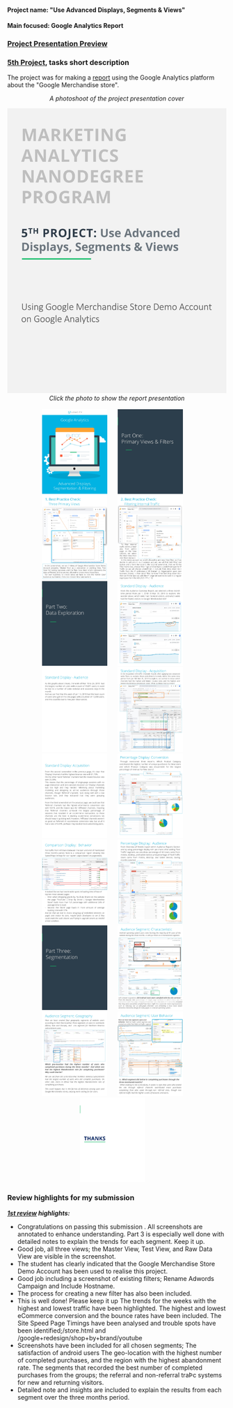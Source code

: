 #### Project name: "Use Advanced Displays, Segments & Views"
#### Main focused: Google Analytics Report
### [Project Presentation Preview](https://cutt.ly/5th-Project-Use-Advanced-Displays-Segments-Views_Presentation-Preview)
### [5th Project](https://cutt.ly/5th-Project-Use-Advanced-Displays-Segments-Views_Presentation-Preview), tasks short description

 The project was for making a [report](https://cutt.ly/5th-Project-Use-Advanced-Displays-Segments-Views_Presentation-Preview) using the Google Analytics platform about the "Google Merchandise store".
 
<div align="center">
 
*A photoshoot of the project presentation cover*

 <a title="A photo of cover" href="https://cutt.ly/5th-Project-Use-Advanced-Displays-Segments-Views_Presentation-Preview"><img alt="A photoshoot of the project presentation cover" width="525px" style="margin-right:20px" src="images/5th-PROJECT-1st-photo.jpg"></a>
<br>
*Click the photo to show the report presentation*
<br><br>
<a title="A photo of second paper" href="https://cutt.ly/5th-Project-Use-Advanced-Displays-Segments-Views_Presentation-Preview"><img alt="A photoshoot of the project presentation" width="150px" style="margin-right:20px" src="images/5th-PROJECT-2nd-photo.jpg"></a>
<a title="A photo of third paper" href="https://cutt.ly/5th-Project-Use-Advanced-Displays-Segments-Views_Presentation-Preview"><img alt="A photoshoot of the project presentation" width="150px" style="margin-right:20px" src="images/5th-PROJECT-3rd-photo.jpg"></a>
<a title="A photo of fourth paper" href="https://cutt.ly/5th-Project-Use-Advanced-Displays-Segments-Views_Presentation-Preview"><img alt="A photoshoot of the project presentation" width="150px" style="margin-right:20px" src="images/5th-PROJECT-4th-photo.jpg"></a>
<a title="A photo of fifth paper" href="https://cutt.ly/5th-Project-Use-Advanced-Displays-Segments-Views_Presentation-Preview"><img alt="A photoshoot of the project presentation" width="150px" style="margin-right:20px" src="images/5th-PROJECT-5th-photo.jpg"></a>
<a title="A photo of sixth paper" href="https://cutt.ly/5th-Project-Use-Advanced-Displays-Segments-Views_Presentation-Preview"><img alt="A photoshoot of the project presentation" width="150px" style="margin-right:20px" src="images/5th-PROJECT-6th-photo.jpg"></a>
<a title="A photo of seventh paper" href="https://cutt.ly/5th-Project-Use-Advanced-Displays-Segments-Views_Presentation-Preview"><img alt="A photoshoot of the project presentation" width="150px" style="margin-right:20px" src="images/5th-PROJECT-7th-photo.jpg"></a>
<a title="A photo of eighth paper" href="https://cutt.ly/5th-Project-Use-Advanced-Displays-Segments-Views_Presentation-Preview"><img alt="A photoshoot of the project presentation" width="150px" style="margin-right:20px" src="images/5th-PROJECT-8th-photo.jpg"></a>
<a title="A photo of ninth paper" href="https://cutt.ly/5th-Project-Use-Advanced-Displays-Segments-Views_Presentation-Preview"><img alt="A photoshoot of the project presentation" width="150px" style="margin-right:20px" src="images/5th-PROJECT-9th-photo.jpg"></a>
<a title="A photo of tenth paper" href="https://cutt.ly/5th-Project-Use-Advanced-Displays-Segments-Views_Presentation-Preview"><img alt="A photoshoot of the project presentation" width="150px" style="margin-right:20px" src="images/5th-PROJECT-10th-photo.jpg"></a>
<a title="A photo of eleventh paper" href="https://cutt.ly/5th-Project-Use-Advanced-Displays-Segments-Views_Presentation-Preview"><img alt="A photoshoot of the project presentation" width="150px" style="margin-right:20px" src="images/5th-PROJECT-11th-photo.jpg"></a>
<a title="A photo of twelfth paper" href="https://cutt.ly/5th-Project-Use-Advanced-Displays-Segments-Views_Presentation-Preview"><img alt="A photoshoot of the project presentation" width="150px" style="margin-right:20px" src="images/5th-PROJECT-12th-photo.jpg"></a>
<a title="A photo of thirteenth paper" href="https://cutt.ly/5th-Project-Use-Advanced-Displays-Segments-Views_Presentation-Preview"><img alt="A photoshoot of the project presentation" width="150px" style="margin-right:20px" src="images/5th-PROJECT-13th-photo.jpg"></a>
<a title="A photo of fourteenth paper" href="https://cutt.ly/5th-Project-Use-Advanced-Displays-Segments-Views_Presentation-Preview"><img alt="A photoshoot of the project presentation" width="150px" style="margin-right:20px" src="images/5th-PROJECT-14th-photo.jpg"></a>
<a title="A photo of fifteenth paper" href="https://cutt.ly/5th-Project-Use-Advanced-Displays-Segments-Views_Presentation-Preview"><img alt="A photoshoot of the project presentation" width="150px" style="margin-right:20px" src="images/5th-PROJECT-15th-photo.jpg"></a>
<a title="A photo of sixteenth paper" href="https://cutt.ly/5th-Project-Use-Advanced-Displays-Segments-Views_Presentation-Preview"><img alt="A photoshoot of the project presentation" width="150px" style="margin-right:20px" src="images/5th-PROJECT-16th-photo.jpg"></a>
<a title="A photo of seventeenth paper" href="https://cutt.ly/5th-Project-Use-Advanced-Displays-Segments-Views_Presentation-Preview"><img alt="A photoshoot of the project presentation" width="150px" style="margin-right:20px" src="images/5th-PROJECT-17th-photo.jpg"></a>
<br>
<a title="A photo of eighteenth paper" href="https://cutt.ly/5th-Project-Use-Advanced-Displays-Segments-Views_Presentation-Preview"><img alt="A photoshoot of the project presentation" width="150px" style="margin-right:20px" src="images/5th-PROJECT-18th-photo.jpg"></a>
</div>

### Review highlights for my submission

*__[1st review](https://cutt.ly/5th-Project-Use-Advanced-Displays-Segments-Views_Review) highlights:__*

- Congratulations on passing this submission . All screenshots are annotated to enhance understanding. Part 3 is especially
well done with detailed notes to explain the trends for each segment. Keep it up.
- Good job, all three views; the Master View, Test View, and Raw Data View are visible in the screenshot.
- The student has clearly indicated that the Google Merchandise Store Demo Account has been used to realise
this project.
- Good job including a screenshot of existing filters; Rename Adwords Campaign and Include Hostname.
- The process for creating a new filter has also been included.
- This is well done! Please keep it up
The trends for the weeks with the highest and lowest traffic have been highlighted.
The highest and lowest eCommerce conversion and the bounce rates have been included.
The Site Speed Page Timings have been analysed and trouble spots have been identified;/store.html
and /google+redesign/shop+by+brand/youtube
- Screenshots have been included for all chosen segments;
The satisfaction of android users
The geo-location with the highest number of completed purchases, and the region with the highest
abandonment rate.
The segments that recorded the best number of completed purchases from the groups; the referral and
non-referral traÞc systems for new and returning visitors.
- Detailed note and insights are included to explain the results from each segment over the three months
period.
